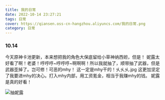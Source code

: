 ```yaml
---
title: 我的日常
date: 2022-10-14 23:27:21
tags: 日常
cover: https://qiansen.oss-cn-hangzhou.aliyuncs.com/我的日常.png
category: 日常
---
```






### 10.14

今天原神卡池更新，本来想把我的角色大保底留给小草神纳西妲，但是！ 妮露太好看了啊！老婆！哼哼哼~哼哼哼~啊啊啊！所以我就抽了，顺带抽了武器，但是武器歪掉了。岂可修！可恶的mhy！ 这一定是mhy干的！乆乆乆.jpg  这更加坚定了我要进mhy的决心。打入mhy内部，用工资氪金，相当于我赚mhy的钱。 妮露是真的好看！

![抽妮露](https://qiansen.oss-cn-hangzhou.aliyuncs.com/%E6%8A%BD%E5%A6%AE%E9%9C%B2.jpg)

